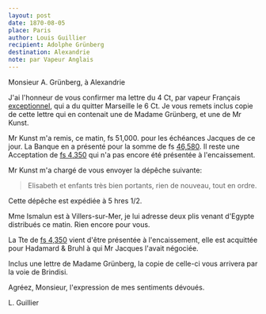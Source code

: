```yaml
---
layout: post
date: 1870-08-05
place: Paris
author: Louis Guillier
recipient: Adolphe Grünberg
destination: Alexandrie
note: par Vapeur Anglais
---
```


Monsieur A. Grünberg, à Alexandrie

J'ai l'honneur de vous confirmer ma lettre du 4 Ct, par vapeur Français
<ins>exceptionnel</ins>, qui a du quitter Marseille le 6 Ct. Je vous remets inclus copie
de cette lettre qui en contenait une de Madame Grünberg, et une de Mr Kunst.

Mr Kunst m'a remis, ce matin, fs 51,000. pour les échéances Jacques de ce
jour. La Banque en a présenté pour la somme de fs <ins>46,580</ins>. Il reste une
Acceptation de <ins>fs 4,350</ins> qui n'a pas encore été présentée à l'encaissement.

Mr Kunst m'a chargé de vous envoyer la dépêche suivante:

> Elisabeth et enfants très bien portants, rien de nouveau, tout en ordre.

Cette dépêche est expédiée à 5 hres 1/2.

Mme Ismalun est à Villers-sur-Mer, je lui adresse deux plis venant d'Egypte
distribués ce matin. Rien encore pour vous.

La Tte de <ins>fs 4,350</ins> vient d'être présentée à l'encaissement, elle est
acquittée pour Hadamard & Bruhl à qui Mr Jacques l'avait négociée.

Inclus une lettre de Madame Grünberg, la copie de celle-ci vous arrivera par la
voie de Brindisi.

Agréez, Monsieur, l'expression de mes sentiments dévoués.

L. Guillier
